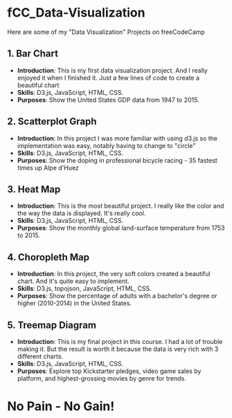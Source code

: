 # fCC_Data-Visualization
Here are some of my "Data Visualization" Projects on freeCodeCamp

## 1. Bar Chart
- **Introduction**: This is my first data visualization project. And I really enjoyed it when I finished it. Just a few lines of code to create a beautiful chart
- **Skills**: D3.js, JavaScript, HTML, CSS.
- **Purposes**: Show the United States GDP data from 1947 to 2015.

## 2. Scatterplot Graph
- **Introduction**: In this project I was more familiar with using d3.js so the implementation was easy, notably having to change to "circle"
- **Skills**: D3.js, JavaScript, HTML, CSS.
- **Purposes**: Show the doping in professional bicycle racing - 35 fastest times up Alpe d'Huez

## 3. Heat Map
- **Introduction**: This is the most beautiful project. I really like the color and the way the data is displayed. It's really cool.
- **Skills**: D3.js, JavaScript, HTML, CSS.
- **Purposes**: Show the monthly global land-surface temperature from 1753 to 2015.

## 4. Choropleth Map
- **Introduction**: In this project, the very soft colors created a beautiful chart. And it's quite easy to implement.
- **Skills**: D3.js, topojson, JavaScript, HTML, CSS.
- **Purposes**: Show the percentage of adults with a bachelor's degree or higher (2010-2014) in the United States.

## 5. Treemap Diagram
- **Introduction**: This is my final project in this course. I had a lot of trouble making it. But the result is worth it because the data is very rich with 3 different charts.
- **Skills**: D3.js, JavaScript, HTML, CSS.
- **Purposes**: Explore top Kickstarter pledges, video game sales by platform, and highest-grossing movies by genre for trends.

# No Pain - No Gain!